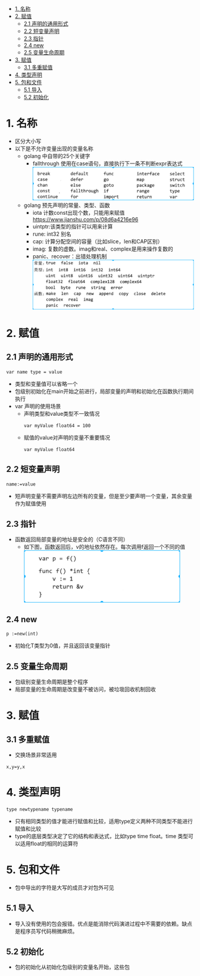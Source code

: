 <!-- TOC -->

- [1. 名称](#1-名称)
- [2. 赋值](#2-赋值)
    - [2.1 声明的通用形式](#21-声明的通用形式)
    - [2.2 短变量声明](#22-短变量声明)
    - [2.3 指针](#23-指针)
    - [2.4 new](#24-new)
    - [2.5 变量生命周期](#25-变量生命周期)
- [3. 赋值](#3-赋值)
    - [3.1 多重赋值](#31-多重赋值)
- [4. 类型声明](#4-类型声明)
- [5. 包和文件](#5-包和文件)
    - [5.1 导入](#51-导入)
    - [5.2 初始化](#52-初始化)

<!-- /TOC -->

# 1. 名称
* 区分大小写
* 以下是不允许变量出现的变量名称
    * golang 中自带的25个关键字
        * fallthrough 使用在case语句，直接执行下一条不判断expr表达式
    ![2019-11-05-09-35-01.png](./images/2019-11-05-09-35-01.png)
    * golang 预先声明的常量、类型、函数
        * iota 计数const出现个数，只能用来赋值 https://www.jianshu.com/p/08d6a4216e96
        * uintptr:该类型的指针可以用来计算
        * rune: int32 别名
        * cap: 计算分配空间的容量（比如slice，len和CAP区别）
        * imag: 复数的虚数。imag和real、complex是用来操作复数的
        * panic、recover：出错处理机制
    ![2019-11-05-09-38-45.png](./images/2019-11-05-09-38-45.png)

# 2. 赋值
## 2.1 声明的通用形式
```
var name type = value
```
* 类型和变量值可以省略一个
* 包级别初始化在main开始之前进行，局部变量的声明和初始化在函数执行期间执行
* var 声明的使用场景
    * 声明类型和value类型不一致情况
        ```
        var myValue float64 = 100
        ```
    * 赋值的value对声明的变量不重要情况
        ```
        var myValue float64
        ```

## 2.2 短变量声明
```
name:=value
```
* 短声明变量不需要声明左边所有的变量，但是至少要声明一个变量，其余变量作为赋值使用

## 2.3 指针
* 函数返回局部变量的地址是安全的（C语言不同）
    * 如下图，函数返回后，v的地址依然存在。每次调用f返回一个不同的值
![2019-11-08-15-56-41.png](./images/2019-11-08-15-56-41.png)

## 2.4 new
```
p :=new(int)
```
* 初始化T类型为0值，并且返回该变量指针

## 2.5 变量生命周期
* 包级别变量生命周期是整个程序
* 局部变量的生命周期是改变量不被访问，被垃圾回收机制回收


# 3. 赋值
## 3.1 多重赋值
* 交换场景非常适用
```
x,y=y,x
```
# 4. 类型声明
```
type newtypename typename
```
* 只有相同类型的值才能进行赋值和比较，适用type定义两种不同类型不能进行赋值和比较
* type的底层类型决定了它的结构和表达式，比如type time float。time 类型可以适用float的相同的运算符


# 5. 包和文件
* 包中导出的字符是大写的成员才对包外可见

## 5.1 导入
* 导入没有使用的包会报错。优点是能消除代码演进过程中不需要的依赖。缺点是程序员写代码稍微麻烦。

## 5.2 初始化
* 包的初始化从初始化包级别的变量名开始，这些包